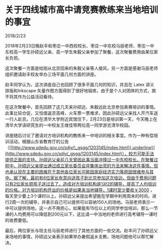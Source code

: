# 关于四线城市高中请竞赛教练来当地培训的事宜
2018/2/23

2018年2月23日晚赵丰和枣庄一中西校校长、枣庄一中东校马丽老师、枣庄一中东校高一学生孙硕远父亲、高一学生朱毅父亲参加了聚餐，这次聚餐费用由某位家长负担。

这次聚餐一方面是给刚从北京回来的朱毅父亲等人接风，另一方面是感谢马丽老师组织邀请赵丰校友举办三场平面几何方面的讲座。

赵丰同学认为，这次讲座自己也回顾了很多平面几何的知识，并且在 Latex
讲义排版和Inkscape
矢量作图方面得到了很好地锻炼，由于是个人对团体的方式，故不将其作为公益活动看待。

在这次聚餐中，首先回顾了这几天来孙硕远、朱毅远赴北京参加奥赛培训的事情。此事比较仓促，又恰值返京高峰，火车票一票难求，因此孙硕远父亲找人开汽车送一行人赴京。几位在清华大学附近宾馆住下，2月23日是培训第一天，今天晚上在清华大学读研究生的一中校友王维佳带两位高一同学游览清华校园。

讲座随后讨论了邀请对方培训机构的教练来一中培训的相关事宜。作为一种有偿培训活动，根据山东省教育厅的公告（[[http://www.sdedu.gov.cn/sdjy/\_gsgg/1203145/index.html]{.underline}](http://www.sdedu.gov.cn/sdjy/_gsgg/1203145/index.html)），校方可能无法提供正面的支持。孙硕远父亲前几天曾因此事当面冲撞过一中东校校长。在聚餐过程中，孙硕远父亲提出通过成立家长委员会并集体出资的方法来解决这件事情。但也承认现在主要的困难在于其他各位家长可能因家庭经济实力等原因很难参与其中。据了解，最初有6位家长有意向送孩子到北京参加这次培训，但由于费用问题只有2位家长把孩子送过去了，造成对方培训机构是1对2的辅导，提高了人均培训的价格。对方培训机构开出的价格是如果来当地辅导，1课时至少要收￥3000
，每天至少要上3个课时以上。孙硕远父亲提出希望能在学期中利用周末的时间，进行2周一次的辅导，并表示自己可以提供可以容纳150人的场地。马丽老师表示一中可以提供场地，这一点不用担心，如果能有15位以上的同学参加培训，那么一节课的人均费用可以降低到200元以下，这比请一中当地的老师进行高考辅导一课时的收费要低。

最后，两位家长与班主任马丽老师进行了其他方面的一些交流。赵丰问了孙硕远父亲场地的事情，孙硕远父亲表示如果举办暑假返乡支教，场地问题他可以帮忙解决。
